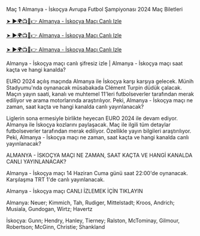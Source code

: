 Maç 1 Almanya - İskoçya Avrupa Futbol Şampiyonası 2024 Maç Biletleri

[➤ ►🌍📺📱👉 Almanya - İskoçya Maçı Canlı Izle](https://cutt.ly/AeporTUP)

[➤ ►🌍📺📱👉 Almanya - İskoçya Maçı Canlı Izle](https://cutt.ly/AeporTUP)
 
[➤ ►🌍📺📱👉 Almanya - İskoçya Maçı Canlı Izle](https://cutt.ly/AeporTUP)

Almanya - İskoçya maçı canlı şifresiz izle | Almanya - İskoçya maçı saat kaçta ve hangi kanalda?

EURO 2024 açılış maçında Almanya ile İskoçya karşı karşıya gelecek. Münih Stadyumu'nda oynanacak müsabakada Clément Turpin düdük çalacak. Maçın yayın saati, kanalı ve muhtemel 11'leri futbolseverler tarafından merak ediliyor ve arama motorlarında araştırılıyor. Peki, Almanya - İskoçya maçı ne zaman, saat kaçta ve hangi kanalda canlı yayınlanacak?

Liglerin sona ermesiyle birlikte heyecan EURO 2024 ile devam ediyor. Almanya ile İskoçya kozlarını paylaşacak. Maç ile ilgili tüm detaylar futbolseverler tarafından merak ediliyor. Özellikle yayın bilgileri araştırılıyor. Peki, Almanya - İskoçya maçı ne zaman, saat kaçta ve hangi kanalda canlı yayınlanacak?


ALMANYA - İSKOÇYA MAÇI NE ZAMAN, SAAT KAÇTA VE HANGİ KANALDA CANLI YAYINLANACAK?

Almanya - İskoçya maçı 14 Haziran Cuma günü saat 22:00'de oynanacak. Karşılaşma TRT 1'de canlı yayınlanacak.

Almanya - İskoçya maçı CANLI İZLEMEK İÇİN TIKLAYIN

Almanya: Neuer; Kimmich, Tah, Rudiger, Mittelstadt; Kroos, Andrich; Musiala, Gundogan, Wirtz; Havertz

İskoçya: Gunn; Hendry, Hanley, Tierney; Ralston, McTominay, Gilmour, Robertson; McGinn, Christie; Shankland
